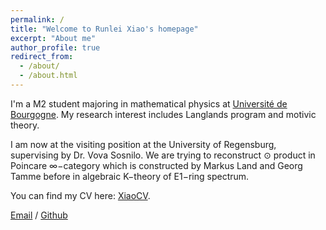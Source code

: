```yaml
---
permalink: /
title: "Welcome to Runlei Xiao's homepage"
excerpt: "About me"
author_profile: true
redirect_from: 
  - /about/
  - /about.html
---
```


I'm a M2 student majoring in mathematical physics at [Université de Bourgogne]([https://www.pku.edu.cn/](https://www.u-bourgogne.fr/)). My research interest includes Langlands program and motivic theory.

I am now at the visiting position at the University of Regensburg, supervising by Dr. Vova Sosnilo. We are trying to reconstruct ⊙ product in Poincare ∞−category which is constructed by Markus Land and Georg Tamme before in algebraic K−theory of E1−ring spectrum.

You can find my CV here: [XiaoCV](../blob/master/files/Xiao-CV-06.06.pdf).

[Email](mailto:jacobelection@gmail.com) / [Github](https://github.com/Fancy-Block) 

